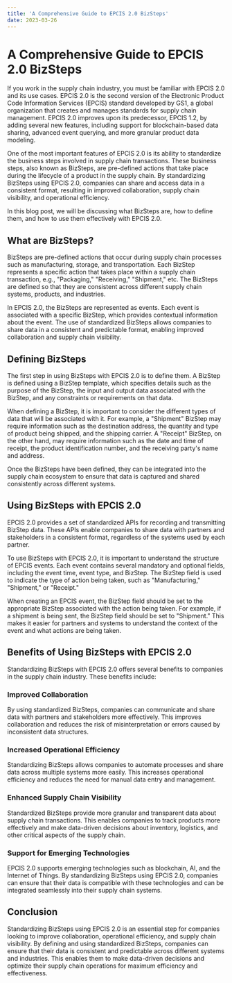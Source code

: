 ```yaml
---
title: 'A Comprehensive Guide to EPCIS 2.0 BizSteps'
date: 2023-03-26
---
```


# A Comprehensive Guide to EPCIS 2.0 BizSteps

If you work in the supply chain industry, you must be familiar with EPCIS 2.0 and its use cases. EPCIS 2.0 is the second version of the Electronic Product Code Information Services (EPCIS) standard developed by GS1, a global organization that creates and manages standards for supply chain management. EPCIS 2.0 improves upon its predecessor, EPCIS 1.2, by adding several new features, including support for blockchain-based data sharing, advanced event querying, and more granular product data modeling. 

One of the most important features of EPCIS 2.0 is its ability to standardize the business steps involved in supply chain transactions. These business steps, also known as BizSteps, are pre-defined actions that take place during the lifecycle of a product in the supply chain. By standardizing BizSteps using EPCIS 2.0, companies can share and access data in a consistent format, resulting in improved collaboration, supply chain visibility, and operational efficiency.

In this blog post, we will be discussing what BizSteps are, how to define them, and how to use them effectively with EPCIS 2.0.

## What are BizSteps?

BizSteps are pre-defined actions that occur during supply chain processes such as manufacturing, storage, and transportation. Each BizStep represents a specific action that takes place within a supply chain transaction, e.g., "Packaging," "Receiving," "Shipment," etc. The BizSteps are defined so that they are consistent across different supply chain systems, products, and industries.

In EPCIS 2.0, the BizSteps are represented as events. Each event is associated with a specific BizStep, which provides contextual information about the event. The use of standardized BizSteps allows companies to share data in a consistent and predictable format, enabling improved collaboration and supply chain visibility.

## Defining BizSteps

The first step in using BizSteps with EPCIS 2.0 is to define them. A BizStep is defined using a BizStep template, which specifies details such as the purpose of the BizStep, the input and output data associated with the BizStep, and any constraints or requirements on that data.

When defining a BizStep, it is important to consider the different types of data that will be associated with it. For example, a "Shipment" BizStep may require information such as the destination address, the quantity and type of product being shipped, and the shipping carrier. A "Receipt" BizStep, on the other hand, may require information such as the date and time of receipt, the product identification number, and the receiving party's name and address.

Once the BizSteps have been defined, they can be integrated into the supply chain ecosystem to ensure that data is captured and shared consistently across different systems.

## Using BizSteps with EPCIS 2.0

EPCIS 2.0 provides a set of standardized APIs for recording and transmitting BizStep data. These APIs enable companies to share data with partners and stakeholders in a consistent format, regardless of the systems used by each partner.

To use BizSteps with EPCIS 2.0, it is important to understand the structure of EPCIS events. Each event contains several mandatory and optional fields, including the event time, event type, and BizStep. The BizStep field is used to indicate the type of action being taken, such as "Manufacturing," "Shipment," or "Receipt."

When creating an EPCIS event, the BizStep field should be set to the appropriate BizStep associated with the action being taken. For example, if a shipment is being sent, the BizStep field should be set to "Shipment." This makes it easier for partners and systems to understand the context of the event and what actions are being taken.

## Benefits of Using BizSteps with EPCIS 2.0

Standardizing BizSteps with EPCIS 2.0 offers several benefits to companies in the supply chain industry. These benefits include:

### Improved Collaboration

By using standardized BizSteps, companies can communicate and share data with partners and stakeholders more effectively. This improves collaboration and reduces the risk of misinterpretation or errors caused by inconsistent data structures.

### Increased Operational Efficiency

Standardizing BizSteps allows companies to automate processes and share data across multiple systems more easily. This increases operational efficiency and reduces the need for manual data entry and management.

### Enhanced Supply Chain Visibility

Standardized BizSteps provide more granular and transparent data about supply chain transactions. This enables companies to track products more effectively and make data-driven decisions about inventory, logistics, and other critical aspects of the supply chain.

### Support for Emerging Technologies

EPCIS 2.0 supports emerging technologies such as blockchain, AI, and the Internet of Things. By standardizing BizSteps using EPCIS 2.0, companies can ensure that their data is compatible with these technologies and can be integrated seamlessly into their supply chain systems.

## Conclusion

Standardizing BizSteps using EPCIS 2.0 is an essential step for companies looking to improve collaboration, operational efficiency, and supply chain visibility. By defining and using standardized BizSteps, companies can ensure that their data is consistent and predictable across different systems and industries. This enables them to make data-driven decisions and optimize their supply chain operations for maximum efficiency and effectiveness.
